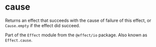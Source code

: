 # cause

Returns an effect that succeeds with the cause of failure of this effect,
or `Cause.empty` if the effect did succeed.

Part of the `Effect` module from the `@effect/io` package. Also known as `Effect.cause`.

